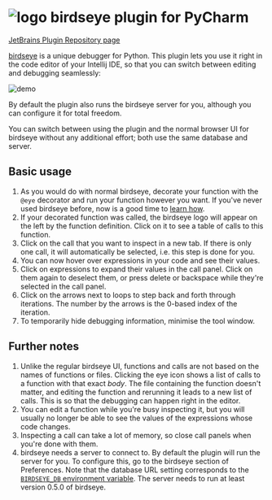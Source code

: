 # ![logo](https://i.imgur.com/i7uaJDO.png) birdseye plugin for PyCharm

[JetBrains Plugin Repository page](https://plugins.jetbrains.com/plugin/10917-birdseye)

[birdseye](https://github.com/alexmojaki/birdseye) is a unique debugger for Python. This plugin lets you use it right in the code editor of your Intellij IDE, so that you can switch between editing and debugging seamlessly:

![demo](https://i.imgur.com/xJQzXWe.gif)

By default the plugin also runs the birdseye server for you, although you can configure it for total freedom.

You can switch between using the plugin and the normal browser UI for birdseye without any additional effort; both use the same database and server.

## Basic usage

1. As you would do with normal birdseye, decorate your function with the `@eye` decorator and run your function however you want. If you've never used birdseye before, now is a good time to [learn how](https://github.com/alexmojaki/birdseye#installation).
2. If your decorated function was called, the birdseye logo will appear on the left by the function definition. Click on it to see a table of calls to this function.
3. Click on the call that you want to inspect in a new tab. If there is only one call, it will automatically be selected, i.e. this step is done for you.
4. You can now hover over expressions in your code and see their values.
5. Click on expressions to expand their values in the call panel. Click on them again to deselect them, or press delete or backspace while they're selected in the call panel.
6. Click on the arrows next to loops to step back and forth through iterations. The number by the arrows is the 0-based index of the iteration.
7. To temporarily hide debugging information, minimise the tool window.

## Further notes

1. Unlike the regular birdseye UI, functions and calls are not based on the names of functions or files. Clicking the eye icon shows a list of calls to a function with that exact *body*. The file containing the function doesn't matter, and editing the function and rerunning it leads to a new list of calls. This is so that the debugging can happen right in the editor.
2. You can edit a function while you're busy inspecting it, but you will usually no longer be able to see the values of the expressions whose code changes.
3. Inspecting a call can take a lot of memory, so close call panels when you're done with them.
4. birdseye needs a server to connect to. By default the plugin will run the server for you. To configure this, go to the birdseye section of Preferences. Note that the database URL setting corresponds to the [`BIRDSEYE_DB` environment variable](https://github.com/alexmojaki/birdseye#configuration). The server needs to run at least version 0.5.0 of birdseye.
